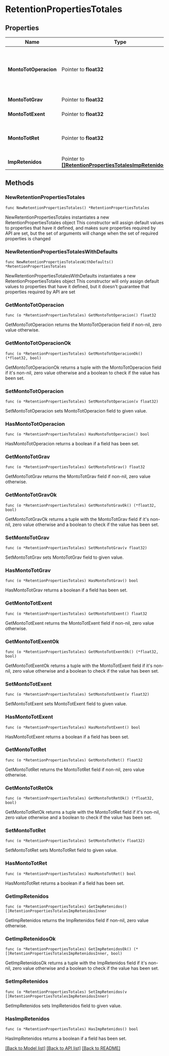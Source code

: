# RetentionPropertiesTotales

## Properties

Name | Type | Description | Notes
------------ | ------------- | ------------- | -------------
**MontoTotOperacion** | Pointer to **float32** | Monto total de la operación, con precisión de hasta 6 decimales. | [optional] 
**MontoTotGrav** | Pointer to **float32** | Monto total gravado. | [optional] 
**MontoTotExent** | Pointer to **float32** | Monto total exento. | [optional] 
**MontoTotRet** | Pointer to **float32** | Suma de los montos de impuestos retenidos. | [optional] 
**ImpRetenidos** | Pointer to [**[]RetentionPropertiesTotalesImpRetenidosInner**](RetentionPropertiesTotalesImpRetenidosInner.md) |  | [optional] 

## Methods

### NewRetentionPropertiesTotales

`func NewRetentionPropertiesTotales() *RetentionPropertiesTotales`

NewRetentionPropertiesTotales instantiates a new RetentionPropertiesTotales object
This constructor will assign default values to properties that have it defined,
and makes sure properties required by API are set, but the set of arguments
will change when the set of required properties is changed

### NewRetentionPropertiesTotalesWithDefaults

`func NewRetentionPropertiesTotalesWithDefaults() *RetentionPropertiesTotales`

NewRetentionPropertiesTotalesWithDefaults instantiates a new RetentionPropertiesTotales object
This constructor will only assign default values to properties that have it defined,
but it doesn't guarantee that properties required by API are set

### GetMontoTotOperacion

`func (o *RetentionPropertiesTotales) GetMontoTotOperacion() float32`

GetMontoTotOperacion returns the MontoTotOperacion field if non-nil, zero value otherwise.

### GetMontoTotOperacionOk

`func (o *RetentionPropertiesTotales) GetMontoTotOperacionOk() (*float32, bool)`

GetMontoTotOperacionOk returns a tuple with the MontoTotOperacion field if it's non-nil, zero value otherwise
and a boolean to check if the value has been set.

### SetMontoTotOperacion

`func (o *RetentionPropertiesTotales) SetMontoTotOperacion(v float32)`

SetMontoTotOperacion sets MontoTotOperacion field to given value.

### HasMontoTotOperacion

`func (o *RetentionPropertiesTotales) HasMontoTotOperacion() bool`

HasMontoTotOperacion returns a boolean if a field has been set.

### GetMontoTotGrav

`func (o *RetentionPropertiesTotales) GetMontoTotGrav() float32`

GetMontoTotGrav returns the MontoTotGrav field if non-nil, zero value otherwise.

### GetMontoTotGravOk

`func (o *RetentionPropertiesTotales) GetMontoTotGravOk() (*float32, bool)`

GetMontoTotGravOk returns a tuple with the MontoTotGrav field if it's non-nil, zero value otherwise
and a boolean to check if the value has been set.

### SetMontoTotGrav

`func (o *RetentionPropertiesTotales) SetMontoTotGrav(v float32)`

SetMontoTotGrav sets MontoTotGrav field to given value.

### HasMontoTotGrav

`func (o *RetentionPropertiesTotales) HasMontoTotGrav() bool`

HasMontoTotGrav returns a boolean if a field has been set.

### GetMontoTotExent

`func (o *RetentionPropertiesTotales) GetMontoTotExent() float32`

GetMontoTotExent returns the MontoTotExent field if non-nil, zero value otherwise.

### GetMontoTotExentOk

`func (o *RetentionPropertiesTotales) GetMontoTotExentOk() (*float32, bool)`

GetMontoTotExentOk returns a tuple with the MontoTotExent field if it's non-nil, zero value otherwise
and a boolean to check if the value has been set.

### SetMontoTotExent

`func (o *RetentionPropertiesTotales) SetMontoTotExent(v float32)`

SetMontoTotExent sets MontoTotExent field to given value.

### HasMontoTotExent

`func (o *RetentionPropertiesTotales) HasMontoTotExent() bool`

HasMontoTotExent returns a boolean if a field has been set.

### GetMontoTotRet

`func (o *RetentionPropertiesTotales) GetMontoTotRet() float32`

GetMontoTotRet returns the MontoTotRet field if non-nil, zero value otherwise.

### GetMontoTotRetOk

`func (o *RetentionPropertiesTotales) GetMontoTotRetOk() (*float32, bool)`

GetMontoTotRetOk returns a tuple with the MontoTotRet field if it's non-nil, zero value otherwise
and a boolean to check if the value has been set.

### SetMontoTotRet

`func (o *RetentionPropertiesTotales) SetMontoTotRet(v float32)`

SetMontoTotRet sets MontoTotRet field to given value.

### HasMontoTotRet

`func (o *RetentionPropertiesTotales) HasMontoTotRet() bool`

HasMontoTotRet returns a boolean if a field has been set.

### GetImpRetenidos

`func (o *RetentionPropertiesTotales) GetImpRetenidos() []RetentionPropertiesTotalesImpRetenidosInner`

GetImpRetenidos returns the ImpRetenidos field if non-nil, zero value otherwise.

### GetImpRetenidosOk

`func (o *RetentionPropertiesTotales) GetImpRetenidosOk() (*[]RetentionPropertiesTotalesImpRetenidosInner, bool)`

GetImpRetenidosOk returns a tuple with the ImpRetenidos field if it's non-nil, zero value otherwise
and a boolean to check if the value has been set.

### SetImpRetenidos

`func (o *RetentionPropertiesTotales) SetImpRetenidos(v []RetentionPropertiesTotalesImpRetenidosInner)`

SetImpRetenidos sets ImpRetenidos field to given value.

### HasImpRetenidos

`func (o *RetentionPropertiesTotales) HasImpRetenidos() bool`

HasImpRetenidos returns a boolean if a field has been set.


[[Back to Model list]](../README.md#documentation-for-models) [[Back to API list]](../README.md#documentation-for-api-endpoints) [[Back to README]](../README.md)


